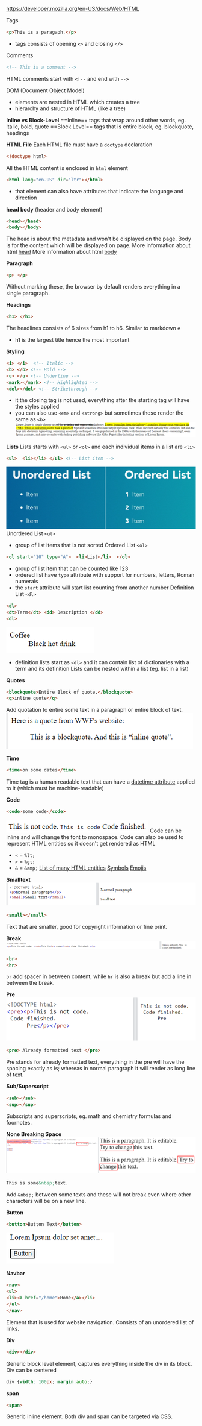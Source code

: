 https://developer.mozilla.org/en-US/docs/Web/HTML

Tags
```html
<p>This is a paragaph.</p>
```
- tags consists of opening `<>` and closing `</>`

Comments
```html
<!-- This is a comment -->
```
HTML comments start with `<!--` and end with `-->`

DOM (Document Object Model)
- elements are nested in HTML which creates a tree 
- hierarchy and structure of HTML (like a tree)

**Inline vs Block-Level**
==Inline== tags that wrap around other words, eg. italic, bold, quote
==Block Level== tags that is entire block, eg. blockquote, headings

**HTML File**
Each HTML file must have a `doctype` declaration
```html
<!doctype html>
```
All the HTML content is enclosed in `html` element
```html
<html lang="en-US" dir="ltr"></html>
```
- that element can also have attributes that indicate the language and direction

**head body** (header and body element)
```html
<head></head>
<body></body>
```
The head is about the metadata and won't be displayed on the page.
Body is for the content which will be displayed on page.
More information about html [head](html-head.md)
More information about html [body](html-body.md)

**Paragraph**
```html
<p> </p>
```
Without marking these, the browser by default renders everything in a single paragraph.

**Headings**
```html
<h1> </h1>
```
The headlines consists of 6 sizes from h1 to h6. Similar to markdown `#`
- h1 is the largest title hence the most important

**Styling**
```html
<i> </i>  <!-- Italic -->
<b> </b> <!-- Bold -->
<u> </u> <!-- Underline -->
<mark></mark> <!-- Highlighted -->
<del></del> <!-- Strikethrough -->
```
- it the closing tag is not used, everything after the starting tag will have the styles applied
- you can also use `<em>` and `<strong>` but sometimes these render the same as `<b>`
![](assets/Pasted%20image%2020241008230700.png)

**Lists**
Lists starts with `<ul>` or `<ol>` and each individual items in a list are `<li>`
```html
<ul>  <li></li> </ul> <!-- List item -->
```
![](assets/Pasted%20image%2020240917220254.png)
Unordered List `<ul>`
- group of list items that is not sorted
Ordered List `<ol>`
```html
<ol start="10" type="A">  <li>List</li>  </ol>
```
- group of list item that can be counted like 123
- ordered list have `type` attribute with support for numbers, letters, Roman numerals
- the `start` attribute will start list counting from another number
Definition List `<dl>`
```html
<dl>
<dt>Term</dt> <dd> Description </dd>
<dl>
```
![](assets/Pasted%20image%2020240917220519.png)
- definition lists start as `<dl>` and it can contain list of dictionaries with a term and its definition
Lists can be nested within a list (eg. list in a list)

**Quotes**
```html
<blockquote>Entire Block of quote.</blockquote>
<q>inline quote</q>
```
Add quotation to entire some text in a paragraph or entire block of text.
![](assets/Pasted%20image%2020241008230830.png)

**Time**
```html
<time>on some dates</time>
```
Time tag is a human readable text that can have a [datetime attribute](html-attributes.md#^270b7d) applied to it (which must be machine-readable)

**Code**
```html
<code>some code</code>
```
![](assets/Pasted%20image%2020240917222010.png)
Code can be inline and will change the font to monospace.
Code can also be used to represent HTML entities so it doesn't get rendered as HTML
- `<` = `%lt;`
- `>` = `%gt;`
- `&` = `&amp;`
[List of many HTML entities](https://www.w3schools.com/html/html_entities.asp)
[Symbols](https://www.w3schools.com/html/html_symbols.asp)
[Emojis](https://www.w3schools.com/html/html_emojis.asp)


**Smalltext**
![](assets/Pasted%20image%2020240917223019.png)
```html
<small></small>
```
Text that are smaller, good for copyright information or fine print.

**Break**
![](assets/Pasted%20image%2020240917222403.png)
```html
<br>
<hr>
```
`br` add spacer in between content, while `hr` is also a break but add a line in between the break.

**Pre**
![](assets/Pasted%20image%2020240917222631.png)
```html
<pre> Already formatted text </pre>
```
Pre stands for already formatted text, everything in the pre will have the spacing exactly as is; whereas in normal paragraph it will render as long line of text.

**Sub/Superscript**
```html
<sub></sub>
<sup></sup>
```
Subscripts and superscripts, eg. math and chemistry formulas and foornotes.

**None Breaking Space**
![](assets/Pasted%20image%2020240918214339.png)
```html
This is some&nbsp;text.
```
Add `&nbsp;` between some texts and these will not break even where other characters will be on a new line.

**Button**
```html
<button>Button Text</button>
```
![](assets/Pasted%20image%2020241007231507.png)

**Navbar**
```html
<nav>
<ul>
<li><a href="/home">Home</a></li>
</ul>
</nav>
```
Element that is used for website navigation. Consists of an unordered list of links.

**Div**
```html
<div></div>
```
Generic block level element, captures everything inside the div in its block.
Div can be centered
```css
div {width: 100px; margin:auto;}
```

**span**
```html
<span>
```
Generic inline element.
Both div and span can be targeted via CSS.
